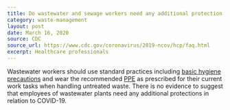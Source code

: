 ```yaml
---
title: Do wastewater and sewage workers need any additional protection when handling untreated waste from healthcare or community settings with either a known COVID-19 patient or PUI?
category: waste-management
layout: post
date: March 16, 2020
source: CDC
source_url: https://www.cdc.gov/coronavirus/2019-ncov/hcp/faq.html
excerpt: Healthcare professionals
---
```


Wastewater workers should use standard practices including <a href="https://www.cdc.gov/healthywater/global/sanitation/workers_handlingwaste.html"> basic hygiene precautions</a> and wear the recommended <a href="https://www.cdc.gov/healthywater/global/sanitation/workers_handlingwaste.html"> 
PPE</a> as prescribed for their current work tasks when handling untreated waste. There is no evidence to suggest that employees of wastewater plants need any additional protections in relation to COVID-19.
